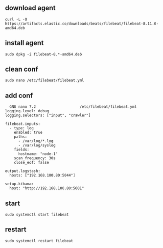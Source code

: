 ## download agent
```
curl -L -O https://artifacts.elastic.co/downloads/beats/filebeat/filebeat-8.11.0-amd64.deb
```

## install agent
```
sudo dpkg -i filebeat-8.*-amd64.deb
```

## clean conf 
```
sudo nano /etc/filebeat/filebeat.yml
```

## add conf
```
  GNU nano 7.2                    /etc/filebeat/filebeat.yml                              
logging.level: debug
logging.selectors: ["input", "crawler"]

filebeat.inputs:
  - type: log
    enabled: true
    paths:
      - /var/log/*.log
      - /var/log/syslog
    fields:
      hostname: "node-1"
    scan_frequency: 30s
    close_eof: false

output.logstash:
  hosts: ["192.168.100.80:5044"]

setup.kibana:
  host: "http://192.168.100.80:5601"
```

## start
```
sudo systemctl start filebeat
```

## restart
```
sudo systemctl restart filebeat
```